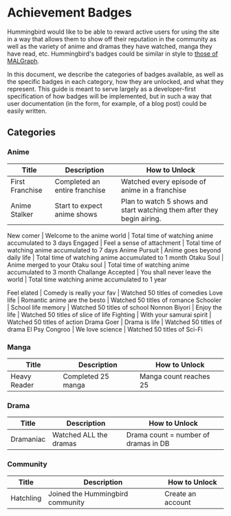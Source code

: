 # Achievement Badges

Hummingbird would like to be able to reward active users for using the site in a way that allows them to
show off their reputation in the community as well as the variety of anime and dramas they have watched,
manga they have read, etc.  Hummingbird's badges could be similar in style to 
[those of MALGraph](https://github.com/rr-/malgraph4/wiki/Achievements).

In this document, we describe the categories of badges available, as well as the specific badges in each
category, how they are unlocked, and what they represent.  This guide is meant to serve largely as a
developer-first specification of how badges will be implemented, but in such a way that user documentation
(in the form, for example, of a blog post) could be easily written.

## Categories

### Anime

Title | Description | How to Unlock
------|-------------|--------------
First Franchise | Completed an entire franchise | Watched every episode of anime in a franchise
Anime Stalker | Start to expect anime shows | Plan to watch 5 shows and start watching them after they begin airing.

New comer | Welcome to the anime world | Total time of watching anime accumulated to 3 days
Engaged | Feel a sense of attachment | Total time of watching anime accumulated to 7 days
Anime Pursuit | Anime goes beyond daily life | Total time of watching anime accumulated to 1 month
Otaku Soul | Anime merged to your Otaku soul | Total time of watching anime accumulated to 3 month
Challange Accepted | You shall never leave the world | Total time watching anime accumulated to 1 year

Feel elated | Comedy is really your fav | Watched 50 titles of comedies
Love life | Romantic anime are the besto | Watched 50 titles of romance
Schooler | School life memory | Watched 50 titles of school
Nonnon Biyori | Enjoy the life | Watched 50 titles of slice of life
Fighting | With your samurai spirit | Watched 50 titles of action
Drama Goer | Drama is life | Watched 50 titles of drama
El Psy Congroo | We love science | Watched 50 titles of Sci-Fi

### Manga

Title | Description | How to Unlock
------|-------------|--------------
Heavy Reader | Completed 25 manga | Manga count reaches 25


### Drama

Title | Description | How to Unlock
------|-------------|--------------
Dramaniac | Watched ALL the dramas | Drama count = number of dramas in DB

### Community

Title | Description | How to Unlock
------|-------------|--------------
Hatchling | Joined the Hummingbird community | Create an account
